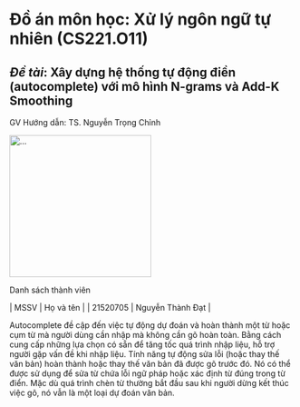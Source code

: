 
# Đồ án môn học: Xử lý ngôn ngữ tự nhiên (CS221.O11)
## _**Đề tài**_: Xây dựng hệ thống tự động điền (autocomplete) với mô hình N-grams và Add-K Smoothing

GV Hướng dẫn: TS. Nguyễn Trọng Chỉnh

<img src="https://cdn.haitrieu.com/wp-content/uploads/2021/10/Logo-DH-Cong-Nghe-Thong-Tin-UIT.png" alt="..." width="250" />

Danh sách thành viên

| MSSV | Họ và tên |
| 21520705 | Nguyễn Thành Đạt |



Autocomplete đề cập đến việc tự động dự đoán và hoàn thành một từ hoặc cụm từ mà người dùng cần nhập mà không cần gõ hoàn toàn. Bằng cách cung cấp những lựa chọn có sẵn để tăng tốc quá trình nhập liệu, hỗ trợ người gặp vấn đề khi nhập liệu. Tính năng tự động sửa lỗi (hoặc thay thế văn bản) hoàn thành hoặc thay thế văn bản đã được gõ trước đó. Nó có thể được sử dụng để sửa từ chứa lỗi ngữ pháp hoặc xác định từ đúng trong từ điển. Mặc dù quá trình chèn từ thường bắt đầu sau khi người dừng kết thúc việc gõ, nó vẫn là một loại dự đoán văn bản.

